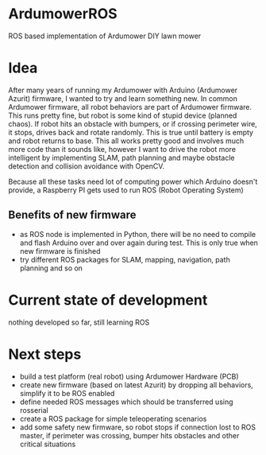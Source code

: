 # ArdumowerROS
ROS based implementation of Ardumower DIY lawn mower

# Idea
After many years of running my Ardumower with Arduino (Ardumower Azurit) firmware, I wanted to try and learn something new. 
In common Ardumower firmware, all robot behaviors are part of Ardumower firmware. This runs pretty fine, but robot is some kind of stupid device 
(planned chaos). 
If robot hits an obstacle with bumpers, or if crossing perimeter wire, it stops, drives back and rotate randomly. This is true until battery is empty and robot returns to base.
This all works pretty good and involves much more code than it sounds like, however I want to drive the robot more intelligent by implementing
SLAM, path planning and maybe obstacle detection and collision avoidance with OpenCV.

Because all these tasks need lot of computing power which Arduino doesn't provide, a Raspberry PI gets used to run ROS (Robot Operating System)

## Benefits of new firmware
- as ROS node is implemented in Python, there will be no need to compile and flash Arduino over and over again during test. This is only true when new firmware is finished
- try different ROS packages for SLAM, mapping, navigation, path planning and so on

# Current state of development
nothing developed so far, still learning ROS

# Next steps
- build a test platform (real robot) using Ardumower Hardware (PCB)
- create new firmware (based on latest Azurit) by dropping all behaviors, simplify it to be ROS enabled
- define needed ROS messages which should be transferred using rosserial
- create a ROS package for simple teleoperating scenarios
- add some safety new firmware, so robot stops if connection lost to ROS master, if perimeter was crossing, bumper hits obstacles and other 
  critical situations
